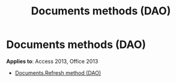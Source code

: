 ﻿---
title: Documents methods (DAO)
TOCTitle: Methods
ms:assetid: f14bb7b0-f8c5-49cb-ae06-b7c721d62673
ms:mtpsurl: https://msdn.microsoft.com/library/Dn180031(v=office.15)
ms:contentKeyID: 52074981
ms.date: 09/18/2015
mtps_version: v=office.15
---

# Documents methods (DAO)


**Applies to**: Access 2013, Office 2013



  - [Documents.Refresh method (DAO)](documents-refresh-method-dao.md)


